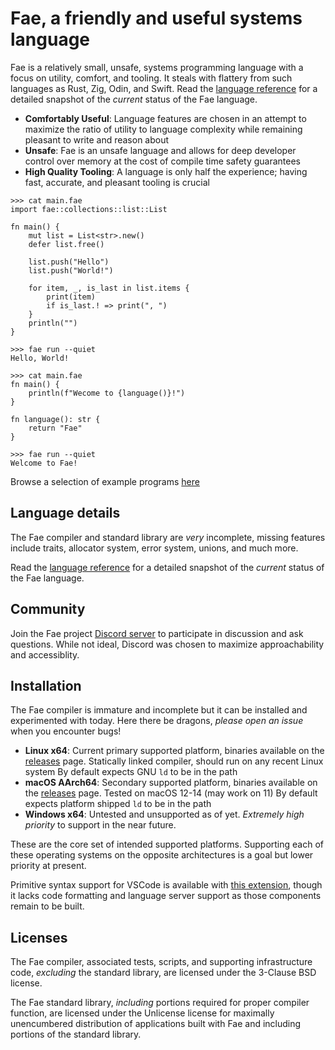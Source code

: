# Fae, a friendly and useful systems language

Fae is a relatively small, unsafe, systems programming language with a focus on utility, comfort, and tooling. It steals with flattery from such languages as Rust, Zig, Odin, and Swift. Read the [language reference](./docs/language_reference.md) for a detailed snapshot of the *current* status of the Fae language.

 - **Comfortably Useful**: Language features are chosen in an attempt to maximize the ratio of utility to language complexity while remaining pleasant to write and reason about
 - **Unsafe**: Fae is an unsafe language and allows for deep developer control over memory at the cost of compile time safety guarantees
 - **High Quality Tooling**: A language is only half the experience; having fast, accurate, and pleasant tooling is crucial

```
>>> cat main.fae
import fae::collections::list::List

fn main() {
    mut list = List<str>.new()
    defer list.free()

    list.push("Hello")
    list.push("World!")

    for item, _, is_last in list.items {
        print(item)
        if is_last.! => print(", ")
    }
    println("")
}

>>> fae run --quiet
Hello, World!
```

```
>>> cat main.fae
fn main() {
    println(f"Wecome to {language()}!")
}

fn language(): str {
    return "Fae"
}

>>> fae run --quiet
Welcome to Fae!
```

Browse a selection of example programs [here](./examples)

## Language details

The Fae compiler and standard library are *very* incomplete, missing features include traits, allocator system, error system, unions, and much more.

Read the [language reference](./docs/language_reference.md) for a detailed snapshot of the *current* status of the Fae language.

## Community

Join the Fae project [Discord server](https://discord.gg/uAufKTVYeB) to participate in discussion and ask questions. While not ideal, Discord was chosen to maximize approachability and accessiblity.

## Installation

The Fae compiler is immature and incomplete but it can be installed and experimented with today. Here there be dragons, *please open an issue* when you encounter bugs!

- **Linux x64**: Current primary supported platform, binaries available on the [releases](https://github.com/ForLoveOfCats/fae/releases) page.
    Statically linked compiler, should run on any recent Linux system
    By default expects GNU `ld` to be in the path
- **macOS AArch64**: Secondary supported platform, binaries available on the [releases](https://github.com/ForLoveOfCats/fae/releases) page.
    Tested on macOS 12-14 (may work on 11)
    By default expects platform shipped `ld` to be in the path
- **Windows x64**: Untested and unsupported as of yet. *Extremely high priority* to support in the near future.

These are the core set of intended supported platforms. Supporting each of these operating systems on the opposite architectures is a goal but lower priority at present.

Primitive syntax support for VSCode is available with [this extension](https://marketplace.visualstudio.com/items?itemName=fae-lang.vscode-fae), though it lacks code formatting and language server support as those components remain to be built.

## Licenses

The Fae compiler, associated tests, scripts, and supporting infrastructure code, *excluding* the standard library, are licensed under the 3-Clause BSD license.

The Fae standard library, *including* portions required for proper compiler function, are licensed under the Unlicense license for maximally unencumbered distribution of applications built with Fae and including portions of the standard library.

